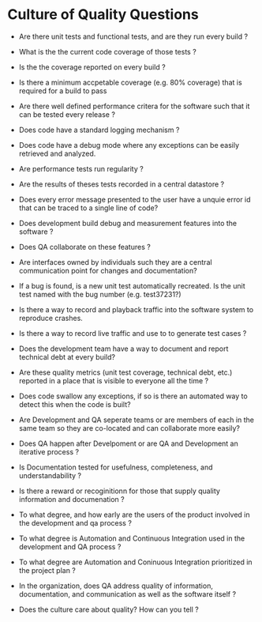 # Culture of Quality Questions

* Are there unit tests and functional tests, and are they run every build ?

* What is the the current code coverage of those tests ?

* Is the the coverage reported on every build ?

* Is there a minimum accpetable coverage (e.g. 80% coverage) that is required for a build to pass

* Are there well defined performance critera for the software such that it can be tested every release ?

* Does code have a standard logging mechanism ?

* Does code have a debug mode where any exceptions can be easily retrieved and analyzed.

* Are performance tests run regularity ?
 
* Are the results of theses tests recorded in a central datastore ?

* Does every error message presented to the user have a unquie error id that can be traced to a single line of code?

* Does development build debug and measurement features into the software ?

* Does QA collaborate on these features ?

* Are interfaces owned by individuals such they are a central communication point for changes and documentation?

* If a bug is found, is a new unit test automatically recreated.  Is the unit test named with the bug number (e.g. test37231?)

* Is there a way to record and playback traffic into the software system to reproduce crashes.

* Is there a way to record live traffic and use to to generate test cases ?

* Does the development team have a way to document and report technical debt at every build?

* Are these quality metrics (unit test coverage, technical debt, etc.) reported in a place that is visible to everyone all the time ?

* Does code swallow any exceptions, if so is there an automated way to detect this when the code is built?

* Are Development and QA seperate teams or are members of each in the same team so they are co-located and can collaborate more easily?

* Does QA happen after Develpoment or are QA and Development an iterative process ?

* Is Documentation tested for usefulness, completeness, and understandability ?

* Is there a reward or recoginitionn for those that supply quality information and documenation ?

* To what degree, and how early are the users of the product involved in the development and qa process ?

* To what degree is Automation and Continuous Integration used in the development and QA process ?

* To what degree are Automation and Coninuous Integration prioritized in the project plan ?

* In the organization, does QA address quality of information, documentation, and communication as well as the software itself ?

* Does the culture care about quality?  How can you tell ?


